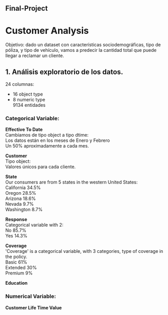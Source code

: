 ## Final-Project

# Customer Analysis

Objetivo: dado un dataset con características sociodemográficas, tipo de póliza, y tipo de vehículo, vamos a predecir la cantidad total que puede llegar a reclamar un cliente. <br>

## 1. Análisis exploratorio de los datos. 

24 columnas:  <br>
- 16 object type  <br>
- 8 numeric type  <br>
9134 entidades <br>

### Categorical Variable: <br>

**Effective To Date** <br>
Cambiamos de tipo object a tipo dtime: <br>
Los datos están en los meses de Enero y Febrero <br>
Un 50% aproximadamente a cada mes. <br>

**Customer** <br>
 Tipo object: <br>
    Valores únicos para cada cliente. <br>

**State** <br>
 Our consumers are from 5 states in the western United States: <br>
    California    34.5%<br>
    Oregon        28.5%<br>
    Arizona       18.6%<br>
    Nevada         9.7%<br>
    Washington     8.7%<br>

**Response** <br>
Categorical variable with 2: <br>
    No     85.7% <br>
    Yes    14.3% <br>

**Coverage** <br>
'Coverage' is a categorical variable, with 3 categories, type of coverage in the policy. <br>
Basic 61% <br>
Extended 30% <br>
Premium 9% <br>

**Education**





### Numerical Variable: 

**Customer Life Time Value** <br>

